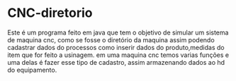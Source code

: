 # CNC-diretorio
Este  é um programa feito em java que tem o objetivo de simular um sistema de maquina cnc, como se fosse o diretório da maquina assim 
podendo cadastrar dados do processos como inserir dados do produto,medidas do item que for feito a usinagem.
em uma maquina cnc temos varias funções e uma delas é fazer esse tipo de cadastro, assim armazenando dados ao hd do equipamento.
